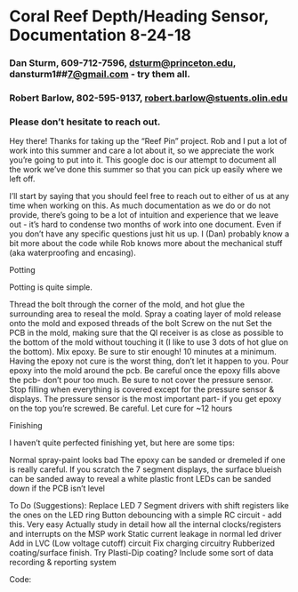 # Coral Reef Depth/Heading Sensor, Documentation 8-24-18


### Dan Sturm, 609-712-7596, dsturm@princeton.edu, dansturm1##7@gmail.com - try them all. 
### Robert Barlow, 802-595-9137, robert.barlow@stuents.olin.edu
### Please don’t hesitate to reach out. 


Hey there! Thanks for taking up the “Reef Pin” project. Rob and I put a lot of work into this summer and care a lot about it, so we appreciate the work you’re going to put into it. This google doc is our attempt to document all the work we’ve done this summer so that you can pick up easily where we left off. 

I’ll start by saying that you should feel free to reach out to either of us at any time when working on this. As much documentation as we do or do not provide, there’s going to be a lot of intuition and experience that we leave out - it’s hard to condense two months of work into one document. Even if you don’t have any specific questions just hit us up. I (Dan) probably know a bit more about the code while Rob knows more about the mechanical stuff (aka waterproofing and encasing). 




Potting

Potting is quite simple. 

Thread the bolt through the corner of the mold, and hot glue the surrounding area to reseal the mold. 
Spray a coating layer of mold release onto the mold and exposed threads of the bolt
Screw on the nut
Set the PCB in the mold, making sure that the QI receiver is as close as possible to the bottom of the mold without touching it (I like to use 3 dots of hot glue on the bottom). 
Mix epoxy. Be sure to stir enough! 10 minutes at a minimum. Having the epoxy not cure is the worst thing, don’t let it happen to you.
Pour epoxy into the mold around the pcb. Be careful once the epoxy fills above the pcb- don’t pour too much. Be sure to not cover the pressure sensor.
Stop filling when everything is covered except for the pressure sensor & displays. The pressure sensor is the most important part- if you get epoxy on the top you’re screwed. Be careful.
Let cure for ~12 hours

Finishing

I haven’t quite perfected finishing yet, but here are some tips:

Normal spray-paint looks bad
The epoxy can be sanded or dremeled if one is really careful. 
If you scratch the 7 segment displays, the surface blueish can be sanded away to reveal a white plastic front
LEDs can be sanded down if the PCB isn’t level





To Do (Suggestions):
Replace LED 7 Segment drivers with shift registers like the ones on the LED ring
Button debouncing with a simple RC circuit - add this. Very easy 
Actually study in detail how all the internal clocks/registers and interrupts on the MSP work 
Static current leakage in normal led driver
Add in LVC (Low voltage cutoff) circuit
Fix charging circuitry
Rubberized coating/surface finish. Try Plasti-Dip coating?
Include some sort of data recording & reporting system




Code:



